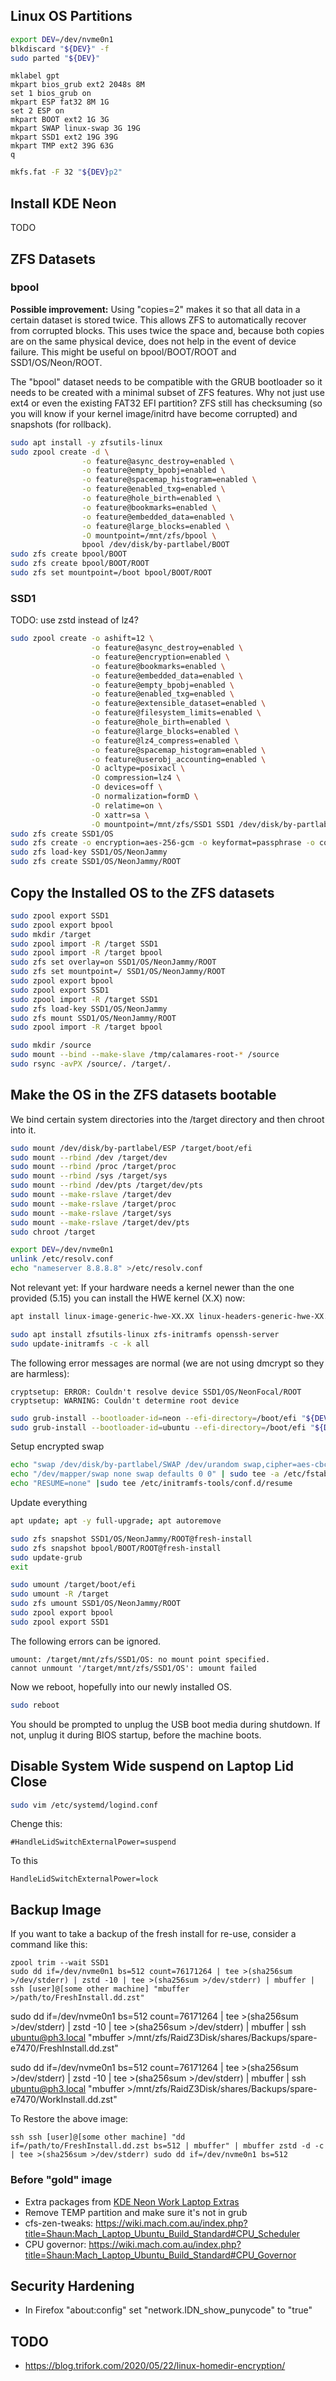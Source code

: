 ## Linux OS Partitions
```bash
export DEV=/dev/nvme0n1
blkdiscard "${DEV}" -f
sudo parted "${DEV}"
```

```
mklabel gpt
mkpart bios_grub ext2 2048s 8M
set 1 bios_grub on
mkpart ESP fat32 8M 1G
set 2 ESP on
mkpart BOOT ext2 1G 3G
mkpart SWAP linux-swap 3G 19G
mkpart SSD1 ext2 19G 39G
mkpart TMP ext2 39G 63G
q
```

```bash
mkfs.fat -F 32 "${DEV}p2"
```

## Install KDE Neon
TODO

## ZFS Datasets
### bpool
>>>
**Possible improvement:** Using "copies=2" makes it so that all data in a
certain dataset is stored twice.  This allows ZFS to automatically recover from
corrupted blocks.  This uses twice the space and, because both copies are on the
same physical device, does not help in the event of device failure.  This might
be useful on bpool/BOOT/ROOT and SSD1/OS/Neon/ROOT.
>>>

The "bpool" dataset needs to be compatible with the GRUB bootloader so it needs
to be created with a minimal subset of ZFS features.  Why not just use ext4 or
even the existing FAT32 EFI partition?  ZFS still has checksuming (so you will
know if your kernel image/initrd have become corrupted) and snapshots (for
rollback).
```bash
sudo apt install -y zfsutils-linux
sudo zpool create -d \
                -o feature@async_destroy=enabled \
                -o feature@empty_bpobj=enabled \
                -o feature@spacemap_histogram=enabled \
                -o feature@enabled_txg=enabled \
                -o feature@hole_birth=enabled \
                -o feature@bookmarks=enabled \
                -o feature@embedded_data=enabled \
                -o feature@large_blocks=enabled \
                -O mountpoint=/mnt/zfs/bpool \
                bpool /dev/disk/by-partlabel/BOOT
sudo zfs create bpool/BOOT
sudo zfs create bpool/BOOT/ROOT
sudo zfs set mountpoint=/boot bpool/BOOT/ROOT
```

### SSD1

TODO: use zstd instead of lz4?

```bash
sudo zpool create -o ashift=12 \
                  -o feature@async_destroy=enabled \
                  -o feature@encryption=enabled \
                  -o feature@bookmarks=enabled \
                  -o feature@embedded_data=enabled \
                  -o feature@empty_bpobj=enabled \
                  -o feature@enabled_txg=enabled \
                  -o feature@extensible_dataset=enabled \
                  -o feature@filesystem_limits=enabled \
                  -o feature@hole_birth=enabled \
                  -o feature@large_blocks=enabled \
                  -o feature@lz4_compress=enabled \
                  -o feature@spacemap_histogram=enabled \
                  -o feature@userobj_accounting=enabled \
                  -O acltype=posixacl \
                  -O compression=lz4 \
                  -O devices=off \
                  -O normalization=formD \
                  -O relatime=on \
                  -O xattr=sa \
                  -O mountpoint=/mnt/zfs/SSD1 SSD1 /dev/disk/by-partlabel/SSD1
sudo zfs create SSD1/OS
sudo zfs create -o encryption=aes-256-gcm -o keyformat=passphrase -o compression=on SSD1/OS/NeonJammy
sudo zfs load-key SSD1/OS/NeonJammy
sudo zfs create SSD1/OS/NeonJammy/ROOT
```

## Copy the Installed OS to the ZFS datasets
```bash
sudo zpool export SSD1
sudo zpool export bpool
sudo mkdir /target
sudo zpool import -R /target SSD1
sudo zpool import -R /target bpool
sudo zfs set overlay=on SSD1/OS/NeonJammy/ROOT
sudo zfs set mountpoint=/ SSD1/OS/NeonJammy/ROOT
sudo zpool export bpool
sudo zpool export SSD1
sudo zpool import -R /target SSD1
sudo zfs load-key SSD1/OS/NeonJammy
sudo zfs mount SSD1/OS/NeonJammy/ROOT
sudo zpool import -R /target bpool

sudo mkdir /source
sudo mount --bind --make-slave /tmp/calamares-root-* /source
sudo rsync -avPX /source/. /target/.
```

## Make the OS in the ZFS datasets bootable
We bind certain system directories into the /target directory and then chroot
into it.
```bash
sudo mount /dev/disk/by-partlabel/ESP /target/boot/efi
sudo mount --rbind /dev /target/dev
sudo mount --rbind /proc /target/proc
sudo mount --rbind /sys /target/sys
sudo mount --rbind /dev/pts /target/dev/pts
sudo mount --make-rslave /target/dev
sudo mount --make-rslave /target/proc
sudo mount --make-rslave /target/sys
sudo mount --make-rslave /target/dev/pts
sudo chroot /target
```

```bash
export DEV=/dev/nvme0n1
unlink /etc/resolv.conf
echo "nameserver 8.8.8.8" >/etc/resolv.conf
```

Not relevant yet: If your hardware needs a kernel newer than the one provided 
(5.15) you can install the HWE kernel (X.X) now:
```bash
apt install linux-image-generic-hwe-XX.XX linux-headers-generic-hwe-XX.XX
```

```bash
sudo apt install zfsutils-linux zfs-initramfs openssh-server
sudo update-initramfs -c -k all
```

The following error messages are normal (we are not using dmcrypt so they are
harmless):
```
cryptsetup: ERROR: Couldn't resolve device SSD1/OS/NeonFocal/ROOT
cryptsetup: WARNING: Couldn't determine root device
```

```bash
sudo grub-install --bootloader-id=neon --efi-directory=/boot/efi "${DEV}"
sudo grub-install --bootloader-id=ubuntu --efi-directory=/boot/efi "${DEV}"
```

Setup encrypted swap
```bash
echo "swap /dev/disk/by-partlabel/SWAP /dev/urandom swap,cipher=aes-cbc-essiv:sha256,size=256,plain" | sudo tee -a /etc/crypttab
echo "/dev/mapper/swap none swap defaults 0 0" | sudo tee -a /etc/fstab
echo "RESUME=none" |sudo tee /etc/initramfs-tools/conf.d/resume
```

Update everything
```bash
apt update; apt -y full-upgrade; apt autoremove
```

```bash
sudo zfs snapshot SSD1/OS/NeonJammy/ROOT@fresh-install
sudo zfs snapshot bpool/BOOT/ROOT@fresh-install
sudo update-grub
exit
```

```bash
sudo umount /target/boot/efi
sudo umount -R /target
sudo zfs umount SSD1/OS/NeonJammy/ROOT
sudo zpool export bpool
sudo zpool export SSD1
```

The following errors can be ignored.
```
umount: /target/mnt/zfs/SSD1/OS: no mount point specified.
cannot unmount '/target/mnt/zfs/SSD1/OS': umount failed
```

Now we reboot, hopefully into our newly installed OS.
```bash
sudo reboot
```
You should be prompted to unplug the USB boot media during shutdown.  If not,
unplug it during BIOS startup, before the machine boots.

## Disable System Wide suspend on Laptop Lid Close
```bash
sudo vim /etc/systemd/logind.conf
```

Chenge this:
```
#HandleLidSwitchExternalPower=suspend
```

To this
```
HandleLidSwitchExternalPower=lock
```

## Backup Image
If you want to take a backup of the fresh install for re-use, consider a command
like this:
```
zpool trim --wait SSD1
sudo dd if=/dev/nvme0n1 bs=512 count=76171264 | tee >(sha256sum >/dev/stderr) | zstd -10 | tee >(sha256sum >/dev/stderr) | mbuffer | ssh [user]@[some other machine] "mbuffer >/path/to/FreshInstall.dd.zst"
```

sudo dd if=/dev/nvme0n1 bs=512 count=76171264 | tee >(sha256sum >/dev/stderr) | zstd -10 | tee >(sha256sum >/dev/stderr) | mbuffer | ssh ubuntu@ph3.local "mbuffer >/mnt/zfs/RaidZ3Disk/shares/Backups/spare-e7470/FreshInstall.dd.zst"

sudo dd if=/dev/nvme0n1 bs=512 count=76171264 | tee >(sha256sum >/dev/stderr) | zstd -10 | tee >(sha256sum >/dev/stderr) | mbuffer | ssh ubuntu@ph3.local "mbuffer >/mnt/zfs/RaidZ3Disk/shares/Backups/spare-e7470/WorkInstall.dd.zst"


To Restore the above image:
```
ssh ssh [user]@[some other machine] "dd if=/path/to/FreshInstall.dd.zst bs=512 | mbuffer" | mbuffer zstd -d -c | tee >(sha256sum >/dev/stderr) sudo dd if=/dev/nvme0n1 bs=512
```

### Before "gold" image
* Extra packages from [KDE Neon Work Laptop Extras](KDENeonWorkLaptopExtras.md)
* Remove TEMP partition and make sure it's not in grub
* cfs-zen-tweaks: https://wiki.mach.com.au/index.php?title=Shaun:Mach_Laptop_Ubuntu_Build_Standard#CPU_Scheduler
* CPU governor: https://wiki.mach.com.au/index.php?title=Shaun:Mach_Laptop_Ubuntu_Build_Standard#CPU_Governor

## Security Hardening
* In Firefox "about:config" set "network.IDN_show_punycode" to "true"

## TODO
* https://blog.trifork.com/2020/05/22/linux-homedir-encryption/
